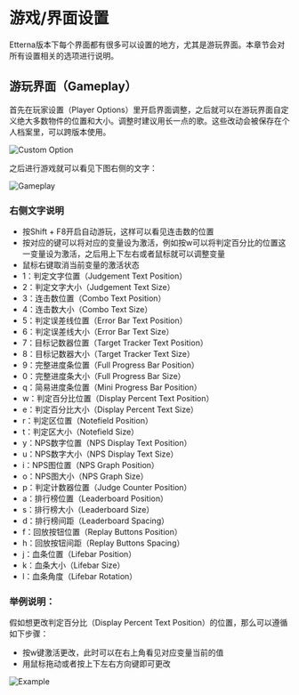 # 游戏/界面设置

Etterna版本下每个界面都有很多可以设置的地方，尤其是游玩界面。本章节会对所有设置相关的选项进行说明。

## 游玩界面（Gameplay）

首先在玩家设置（Player Options）里开启界面调整，之后就可以在游玩界面自定义绝大多数物件的位置和大小。调整时建议用长一点的歌。这些改动会被保存在个人档案里，可以跨版本使用。

<img :src="$withBase('/zhs/Settings-CustomOption.png')" alt="Custom Option">

之后进行游戏就可以看见下图右侧的文字：

<img :src="$withBase('/zhs/ScreenGameplay.png')" alt="Gameplay">

### 右侧文字说明

* 按Shift + F8开启自动游玩，这样可以看见连击数的位置
* 按对应的键可以将对应的变量设为激活，例如按w可以将判定百分比的位置这一变量设为激活，之后用上下左右或者鼠标就可以调整变量
* 鼠标右键取消当前变量的激活状态
* 1：判定文字位置（Judgement Text Position）
* 2：判定文字大小（Judgement Text Size）
* 3：连击数位置（Combo Text Position）
* 4：连击数大小（Combo Text Size）
* 5：判定误差线位置（Error Bar Text Position）
* 6：判定误差线大小（Error Bar Text Size）
* 7：目标记数器位置（Target Tracker Text Position）
* 8：目标记数器大小（Target Tracker Text Size）
* 9：完整进度条位置（Full Progress Bar Position）
* 0：完整进度条大小（Full Progress Bar Size）
* q：简易进度条位置（Mini Progress Bar Position）
* w：判定百分比位置（Display Percent Text Position）
* e：判定百分比大小（Display Percent Text Size）
* r：判定区位置（Notefield Position）
* t：判定区大小（Notefield Size）
* y：NPS数字位置（NPS Display Text Position）
* u：NPS数字大小（NPS Display Text Size）
* i：NPS图位置（NPS Graph Position）
* o：NPS图大小（NPS Graph Size）
* p：判定计数器位置（Judge Counter Position）
* a：排行榜位置（Leaderboard Position）
* s：排行榜大小（Leaderboard Size）
* d：排行榜间距（Leaderboard Spacing）
* f：回放按钮位置（Replay Buttons Position）
* h：回放按钮间距（Replay Buttons Spacing）
* j：血条位置（Lifebar Position）
* k：血条大小（Lifebar Size）
* l：血条角度（Lifebar Rotation）

### 举例说明：

假如想更改判定百分比（Display Percent Text Position）的位置，那么可以遵循如下步骤：
+ 按w键激活更改，此时可以在右上角看见对应变量当前的值
+ 用鼠标拖动或者按上下左右方向键即可更改

<img :src="$withBase('/zhs/Settings-Example.png')" alt="Example">
